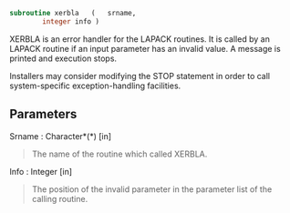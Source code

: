 ```fortran
subroutine xerbla	(	srname,
		integer	info )
```

 XERBLA  is an error handler for the LAPACK routines.
 It is called by an LAPACK routine if an input parameter has an
 invalid value.  A message is printed and execution stops.

 Installers may consider modifying the STOP statement in order to
 call system-specific exception-handling facilities.

## Parameters
Srname : Character*(*) [in]
> The name of the routine which called XERBLA.

Info : Integer [in]
> The position of the invalid parameter in the parameter list
> of the calling routine.


